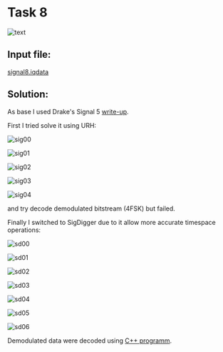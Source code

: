 # Task 8

![text](img/desc.png)

## Input file:

[signal8.iqdata](input/signal8.iqdata)

## Solution:

As base I used Drake's Signal 5 [write-up](https://batchdrake.github.io/ctsII/).

First I tried solve it using URH:

![sig00](img/sig00.png)

![sig01](img/sig01.png)

![sig02](img/sig02.png)

![sig03](img/sig03.png)

![sig04](img/sig04.png)


and try decode demodulated bitstream (4FSK) but failed.

Finally I switched to SigDigger due to it allow more accurate timespace operations:

![sd00](img/sd00.png)

![sd01](img/sd01.png)

![sd02](img/sd02.png)

![sd03](img/sd03.png)

![sd04](img/sd04.png)

![sd05](img/sd05.png)

![sd06](img/sd06.png)

Demodulated data were decoded using [C++ programm](script/check1.cpp).



